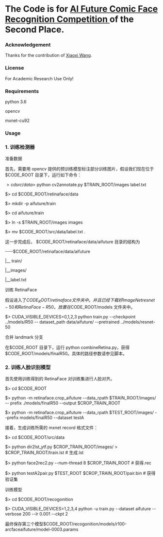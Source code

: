 # The Code is for  <a href="https://ai.futurelab.tv/contest_detail/4"> AI Future Comic Face Recognition Competition </a> of the Second Place.

### Acknowledgement

Thanks for the contribution of <a href="https://github.com/MintYiqingchen">Xiaoxi Wang</a>.

### License

For Academic Research Use Only!

### Requirements

python 3.6

opencv 

mxnet-cu92

### Usage

### 1. 训练检测器

准备数据

首先，需要用 opencv 提供的预训练模型标注部分训练图片，假设我们现在位于
$CODE_ROOT 目录下，运行如下命令：

$> cd src/data$> python cv2annotate.py $TRAIN_ROOT/images label.txt

$> cd $CODE_ROOT/retinaface/data

$> mkdir -p aifuture/train

$> cd aifuture/train

$> ln -s $TRAIN_ROOT/images images

$> mv $CODE_ROOT/src/data/label.txt .

这一步完成后， $CODE_ROOT/retinaface/data/aifuture 目录的结构为

----$CODE_ROOT/retinaface/data/aifuture

|__ train/

|__images/

|__label.txt

训练 RetinaFace

假设进入了$CODE_ROOT/retinaface 文件夹中。并且已经下载好 ImageNet
resnet-50 和 RetinaFace-R50，放置在$CODE_ROOT/models 文件夹中。

$> CUDA_VISIBLE_DEVICES=0,1,2,3 python train.py --checkpoint ../models/R50 --
dataset_path data/aifuture/ --pretrained ../models/resnet-50

合并 landmark 分支

在$CODE_ROOT 目录下，运行 python combineRetina.py，获得
$CODE_ROOT/models/finalR50。具体的路径参数请参见脚本。

### 2. 训练人脸识别模型

首先使用训练得到的 RetinaFace 对训练集进行人脸对齐。

$> cd $CODE_ROOT

$> python -m retinaface.crop_aifuture --data_rpath $TRAIN_ROOT/images/ --
prefix ./models/finalR50 --output $CROP_TRAIN_ROOT

$> python -m retinaface.crop_aifuture --data_rpath $TEST_ROOT/images/ --prefix
models/finalR50 --dataset testA

接着，生成训练所需的 mxnet record 格式文件：

$> cd $CODE_ROOT/src/data

$> python dir2lst_ytf.py $CROP_TRAIN_ROOT/images/ > $CROP_TRAIN_ROOT/train.lst # 生成.lst

$> python face2rec2.py --num-thread 8 $CROP_TRAIN_ROOT # 获得.rec

$> python testA2pair.py $TEST_ROOT $CROP_TRAIN_ROOT/pair.bin # 获得验证集

训练模型

$> cd $CODE_ROOT/recogonition

$> CUDA_VISIBLE_DEVICES=1,2,3,4 python -u train.py --dataset aifuture --verbose 200
--lr 0.001 --ckpt 2

最终保存第三个模型$CODE_ROOT/recogonition/models/r100-arcfaceaifuture/model-0003.params